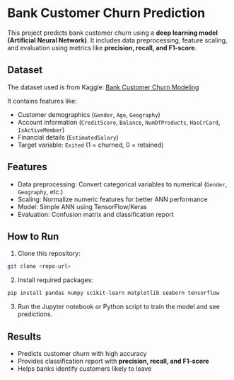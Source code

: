# Bank Customer Churn Prediction

This project predicts bank customer churn using a **deep learning model (Artificial Neural Network)**. It includes data preprocessing, feature scaling, and evaluation using metrics like **precision, recall, and F1-score**.

## Dataset

The dataset used is from Kaggle: [Bank Customer Churn Modeling](https://www.kaggle.com/barelydedicated/bank-customer-churn-modeling)

It contains features like:  
- Customer demographics (`Gender`, `Age`, `Geography`)  
- Account information (`CreditScore`, `Balance`, `NumOfProducts`, `HasCrCard`, `IsActiveMember`)  
- Financial details (`EstimatedSalary`)  
- Target variable: `Exited` (1 = churned, 0 = retained)

## Features

- Data preprocessing: Convert categorical variables to numerical (`Gender`, `Geography`, etc.)  
- Scaling: Normalize numeric features for better ANN performance  
- Model: Simple ANN using TensorFlow/Keras  
- Evaluation: Confusion matrix and classification report

## How to Run

1. Clone this repository:  
```bash
git clone <repo-url>
````

2. Install required packages:

```bash
pip install pandas numpy scikit-learn matplotlib seaborn tensorflow
```

3. Run the Jupyter notebook or Python script to train the model and see predictions.

## Results

* Predicts customer churn with high accuracy
* Provides classification report with **precision, recall, and F1-score**
* Helps banks identify customers likely to leave

